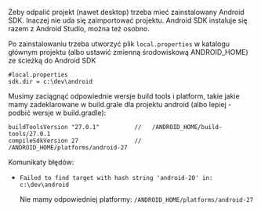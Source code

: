 Żeby odpalić projekt (nawet desktop) trzeba mieć zainstalowany Android SDK.
Inaczej nie uda się zaimportować projektu.
Android SDK instaluje się razem z Android Studio, można też osobno.

Po zainstalowaniu trzeba utworzyć plik `local.properties` w katalogu głównym projektu (albo ustawić zmienną środowiskową ANDROID_HOME)
ze ścieżką do Android SDK

```
#local.properties
sdk.dir = c:\dev\android
```

Musimy zaciągnąć odpowiednie wersje build tools i platform,
takie jakie mamy zadeklarowane w build.grale dla projektu android
(albo lepiej - podbić wersje w build.gradle):
```
buildToolsVersion "27.0.1"          //   /ANDROID_HOME/build-tools/27.0.1
compileSdkVersion 27                //   /ANDROID_HOME/platforms/android-27
```

Komunikaty błędów:

* `Failed to find target with hash string 'android-20' in: c:\dev\android`

  Nie mamy odpowiedniej platformy: `/ANDROID_HOME/platforms/android-27`